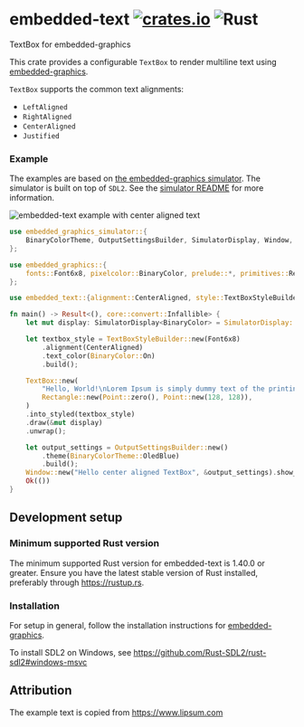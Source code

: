 # embedded-text [![crates.io](https://img.shields.io/crates/v/embedded_text.svg)](https://crates.io/crates/embedded_text) ![Rust](https://github.com/bugadani/embedded-text/workflows/Rust/badge.svg)

TextBox for embedded-graphics

This crate provides a configurable `TextBox` to render multiline text using [embedded-graphics].

`TextBox` supports the common text alignments:
 - `LeftAligned`
 - `RightAligned`
 - `CenterAligned`
 - `Justified`

### Example

The examples are based on [the embedded-graphics simulator]. The simulator is built on top of
`SDL2`. See the [simulator README] for more information.

![embedded-text example with center aligned text](https://raw.githubusercontent.com/bugadani/embedded-text/master/assets/center.png)

```rust
use embedded_graphics_simulator::{
    BinaryColorTheme, OutputSettingsBuilder, SimulatorDisplay, Window,
};

use embedded_graphics::{
    fonts::Font6x8, pixelcolor::BinaryColor, prelude::*, primitives::Rectangle,
};

use embedded_text::{alignment::CenterAligned, style::TextBoxStyleBuilder, TextBox};

fn main() -> Result<(), core::convert::Infallible> {
    let mut display: SimulatorDisplay<BinaryColor> = SimulatorDisplay::new(Size::new(129, 129));

    let textbox_style = TextBoxStyleBuilder::new(Font6x8)
        .alignment(CenterAligned)
        .text_color(BinaryColor::On)
        .build();

    TextBox::new(
        "Hello, World!\nLorem Ipsum is simply dummy text of the printing and typesetting industry. Lorem Ipsum has been the industry's standard dummy text ever since the 1500s, when an unknown printer took a galley of type and scrambled it to make a type specimen book.",
        Rectangle::new(Point::zero(), Point::new(128, 128)),
    )
    .into_styled(textbox_style)
    .draw(&mut display)
    .unwrap();

    let output_settings = OutputSettingsBuilder::new()
        .theme(BinaryColorTheme::OledBlue)
        .build();
    Window::new("Hello center aligned TextBox", &output_settings).show_static(&display);
    Ok(())
}
```

[embedded-graphics]: https://github.com/jamwaffles/embedded-graphics/
[the embedded-graphics simulator]: https://github.com/jamwaffles/embedded-graphics/tree/master/simulator
[simulator README]: https://github.com/jamwaffles/embedded-graphics/tree/master/simulator#usage-without-sdl2

## Development setup

### Minimum supported Rust version
The minimum supported Rust version for embedded-text is 1.40.0 or greater. Ensure you have the latest stable version of Rust installed, preferably through https://rustup.rs.

### Installation

For setup in general, follow the installation instructions for [embedded-graphics].

To install SDL2 on Windows, see https://github.com/Rust-SDL2/rust-sdl2#windows-msvc

## Attribution

The example text is copied from https://www.lipsum.com
